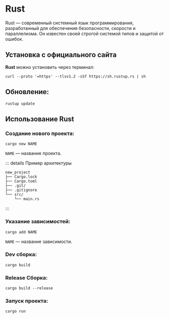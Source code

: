 # Rust

Rust — современный системный язык программирования, разработанный для обеспечения безопасности, скорости и параллелизма. Он известен своей строгой системой типов и защитой от ошибок.

## Установка с официального сайта

**Rust** можно установить через терминал:

```shell
curl --proto '=https' --tlsv1.2 -sSf https://sh.rustup.rs | sh
```

## Обновление:

```shell
rustup update
```

## Использование Rust

### Создание нового проекта:

```shell
cargo new NAME
```

`NAME` — название проекта.

::: details Пример архитектуры
```shell
new_project
├── Cargo.lock
├── Cargo.toml
├── .git/
├── .gitignore
└── src/
    └── main.rs
```
:::

### Указание зависимостей:

```shell
cargo add NAME
```

`NAME` — название зависимости.

### Dev сборка:

```shell
cargo build
```

### Release Сборка:

```shell
cargo build --release
```

### Запуск проекта:

```shell
cargo run
```
